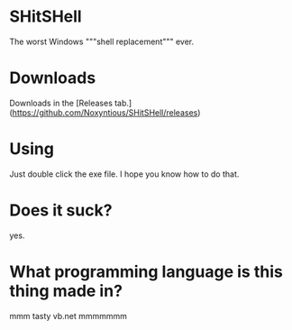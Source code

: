 # SHitSHell
The worst Windows """shell replacement""" ever.
# Downloads
Downloads in the [Releases tab.] (https://github.com/Noxyntious/SHitSHell/releases)
# Using
Just double click the exe file. I hope you know how to do that.
# Does it suck?
yes.
# What programming language is this thing made in?
mmm tasty vb.net mmmmmmm
